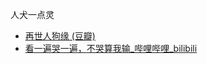 人犬一点灵
- [再世人狗缘 (豆瓣)](https://movie.douban.com/subject/1301075/)
- [看一遍哭一遍，不哭算我输_哔哩哔哩_bilibili](https://www.bilibili.com/video/BV133vseKEjb/)
